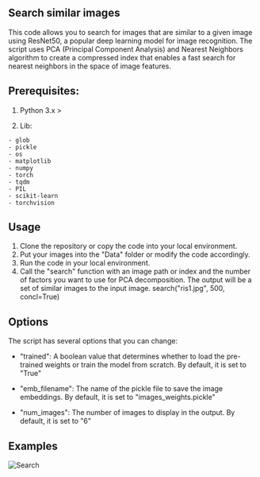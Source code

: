 ## Search similar images


This code allows you to search for images that are similar to a given image using ResNet50, a popular deep learning model for image recognition. The script uses PCA (Principal Component Analysis) and Nearest Neighbors algorithm to create a compressed index that enables a fast search for nearest neighbors in the space of image features.

## Prerequisites:

  1) Python 3.x >
  
  2) Lib:
    
    - glob
    - pickle
    - os
    - matplotlib
    - numpy
    - torch
    - tqdm
    - PIL
    - scikit-learn
    - torchvision
  
  
## Usage

1) Clone the repository or copy the code into your local environment.
2) Put your images into the "Data" folder or modify the code accordingly.
3) Run the code in your local environment.
4) Call the "search" function with an image path or index and the number of factors you want to use for PCA decomposition. The output will be a set of similar images to the input image.
  search("ris1.jpg", 500, concl=True)



## Options

The script has several options that you can change:

  - "trained": A boolean value that determines whether to load the pre-trained weights or train the model from scratch. By default, it is set to "True" 
  
  - "emb_filename": The name of the pickle file to save the image embeddings. By default, it is set to "images_weights.pickle"
  
  - "num_images": The number of images to display in the output. By default, it is set to "6"


## Examples  

![Search ](C:\\Users\\Virtus\\Desktop\\Search-similar-images\\ris1.jpg)
